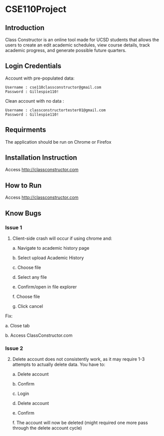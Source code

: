 # CSE110Project

## Introduction

Class Constructor is an online tool made for UCSD students that allows the users to create an edit academic schedules, view course details, track academic progress, and generate possible future quarters. 

## Login Credentials
Account with pre-populated data:
```
Username : cse110classconstructor@gmail.com
Password : Gillespie110!
```
Clean account with no data :

```
Username : classconstructortester01@gmail.com
Password : Gillespie110!
```
## Requirments
The application should be run on Chrome or Firefox

## Installation Instruction
Access http://classconstructor.com

## How to Run
Access http://classconstructor.com

## Know Bugs
### Issue 1
1. Client-side crash will occur if using chrome and:

    a. Navigate to academic history page
    
    b. Select upload Academic History
    
    c. Choose file
    
    d. Select any file
    
    e. Confirm/open in file explorer
    
    f. Choose file
    
    g. Click cancel

Fix: 

   a. Close tab

   b. Access ClassConstructor.com
    
### Issue 2 
2. Delete account does not consistently work, as it may require 1-3 attempts to actually delete data. You have to:

    a. Delete account 
    
    b. Confirm
    
    c. Login
    
    d. Delete account
    
    e. Confirm
    
    f. The account will now be deleted (might required one more pass through the delete account cycle)

